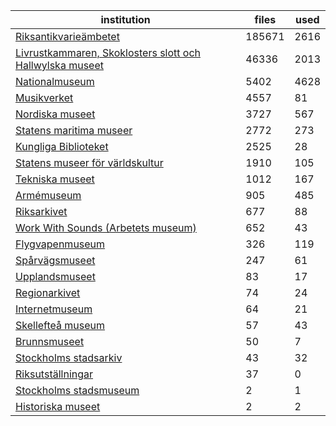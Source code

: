 | institution | files | used |
|---|---|---|
| [Riksantikvarieämbetet](https://commons.wikimedia.org/wiki/Category:Images_from_the_Swedish_National_Heritage_Board) | 185671 | 2616 |
| [Livrustkammaren, Skoklosters slott och Hallwylska museet](https://commons.wikimedia.org/wiki/Category:Images_from_Livrustkammaren_och_Skoklosters_slott_med_Stiftelsen_Hallwylska_museet) | 46336 | 2013 |
| [Nationalmuseum](https://commons.wikimedia.org/wiki/Category:Images_from_the_Nationalmuseum_Stockholm) | 5402 | 4628 |
| [Musikverket](https://commons.wikimedia.org/wiki/Category:Images_from_the_Swedish_Performing_Arts_Agency) | 4557 | 81 |
| [Nordiska museet](https://commons.wikimedia.org/wiki/Category:Images_from_Nordiska_museet) | 3727 | 567 |
| [Statens maritima museer](https://commons.wikimedia.org/wiki/Category:Images_from_Statens_maritima_museer) | 2772 | 273 |
| [Kungliga Biblioteket](https://commons.wikimedia.org/wiki/Category:Images_from_the_National_Library_of_Sweden) | 2525 | 28 |
| [Statens museer för världskultur](https://commons.wikimedia.org/wiki/Category:Media_from_the_National_Museums_of_World_Culture) | 1910 | 105 |
| [Tekniska museet](https://commons.wikimedia.org/wiki/Category:Images_from_Tekniska_museet) | 1012 | 167 |
| [Armémuseum](https://commons.wikimedia.org/wiki/Category:Images_from_the_Swedish_Army_Museum) | 905 | 485 |
| [Riksarkivet](https://commons.wikimedia.org/wiki/Category:Images_from_the_National_Archives_of_Sweden) | 677 | 88 |
| [Work With Sounds (Arbetets museum)](https://commons.wikimedia.org/wiki/Category:Media_from_Work_With_Sounds) | 652 | 43 |
| [Flygvapenmuseum](https://commons.wikimedia.org/wiki/Category:Images_from_the_Swedish_Air_Force_Museum) | 326 | 119 |
| [Spårvägsmuseet](https://commons.wikimedia.org/wiki/Category:Images_from_Spårvägsmuseet) | 247 | 61 |
| [Upplandsmuseet](https://commons.wikimedia.org/wiki/Category:Images_from_Upplandsmuseet) | 83 | 17 |
| [Regionarkivet](https://commons.wikimedia.org/wiki/Category:Images_from_Regionarkivet) | 74 | 24 |
| [Internetmuseum](https://commons.wikimedia.org/wiki/Category:Images_from_Internetmuseum) | 64 | 21 |
| [Skellefteå museum](https://commons.wikimedia.org/wiki/Category:Images_from_Skellefteå_Museum) | 57 | 43 |
| [Brunnsmuseet](https://commons.wikimedia.org/wiki/Category:Media_provided_by_Brunnsmuseet) | 50 | 7 |
| [Stockholms stadsarkiv](https://commons.wikimedia.org/wiki/Category:Images_from_Stockholms_stadsarkiv) | 43 | 32 |
| [Riksutställningar](https://commons.wikimedia.org/wiki/Category:Images_from_Riksutställningar) | 37 | 0 |
| [Stockholms stadsmuseum](https://commons.wikimedia.org/wiki/Category:Images_from_Stockholms_stadsmuseum) | 2 | 1 |
| [Historiska museet](https://commons.wikimedia.org/wiki/Category:Images_from_Statens_historiska_museum) | 2 | 2 |
